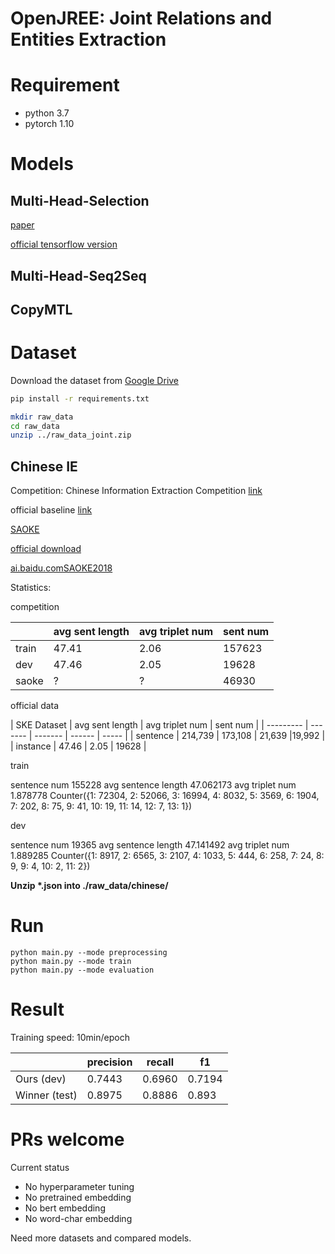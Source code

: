 # OpenJREE: Joint Relations and Entities Extraction

# Requirement

* python 3.7
* pytorch 1.10

# Models

## Multi-Head-Selection

[paper](https://arxiv.org/abs/1804.07847)

[official tensorflow version](https://github.com/bekou/multihead_joint_entity_relation_extraction)

## Multi-Head-Seq2Seq

## CopyMTL



# Dataset


Download the dataset from [Google Drive](https://drive.google.com/open?id=1NCwIc9-lMkKt5PxapnQy3sdRUnZiooq0)

```bash
pip install -r requirements.txt
```


```bash
mkdir raw_data
cd raw_data
unzip ../raw_data_joint.zip
```


## Chinese IE
Competition: Chinese Information Extraction Competition [link](http://lic2019.ccf.org.cn/kg)

official baseline [link](https://github.com/baidu/information-extraction/issues)

[SAOKE](https://arxiv.org/abs/1904.12535)

[official download](https://ai.baidu.com/broad/introduction?dataset=dureader)

[ai.baidu.comSAOKE2018](https://ai.baidu.com/broad/download?dataset=saoke)

Statistics:

competition

|  | avg sent length | avg triplet num | sent num |
| ------ | ------ | ------ | ------ |
| train | 47.41 | 2.06 | 157623 |
| dev   | 47.46 | 2.05 | 19628  |
| saoke | ?     | ?    | 46930  |


official data

|  SKE Dataset | avg sent length | avg triplet num | sent num |
| --------- | ------- | ------- | ------ | ----- |
| sentence  | 214,739 | 173,108 | 21,639 |19,992 |
| instance   | 47.46 | 2.05 | 19628  |

train

sentence num 155228
avg sentence length 47.062173
avg triplet num 1.878778
Counter({1: 72304, 2: 52066, 3: 16994, 4: 8032, 5: 3569, 6: 1904, 7: 202, 8: 75, 9: 41, 10: 19, 11: 14, 12: 7, 13: 1})

dev

sentence num 19365
avg sentence length 47.141492
avg triplet num 1.889285
Counter({1: 8917, 2: 6565, 3: 2107, 4: 1033, 5: 444, 6: 258, 7: 24, 8: 9, 9: 4, 10: 2, 11: 2})

**Unzip \*.json into ./raw_data/chinese/**

# Run
```shell
python main.py --mode preprocessing
python main.py --mode train
python main.py --mode evaluation

```
# Result

Training speed: 10min/epoch

|  | precision | recall | f1 |
| ------ | ------ | ------ | ------ |
|Ours (dev) | 0.7443 | 0.6960 | 0.7194 |
| Winner (test) | 0.8975 |0.8886 | 0.893 |


# PRs welcome

Current status
* No hyperparameter tuning
* No pretrained embedding
* No bert embedding
* No word-char embedding

Need more datasets and compared models.
